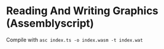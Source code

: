 # Reading And Writing Graphics (Assemblyscript)

Compile with `asc index.ts -o index.wasm -t index.wat`
